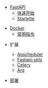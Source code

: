 * [FastAPI](fastapi/readme.md)
  * [快速开始](fastapi/Quick/readme.md)
  * [Starlette](fastapi/Starlette/readme.md)
    
[//]: # (  * [DevOps]&#40;fastapi/DevOps/readme.md&#41;)

[//]: # (    * [grafana]&#40;fastapi/DevOps/grafana.md&#41;)

[//]: # (    * [prometheus]&#40;fastapi/DevOps/prometheus.md&#41;)
    
* [Docker](fastapi/Docker/readme.md)
  * [常用指令](fastapi/Docker/常用指令.md)
    
[//]: # (  * [Supervisor]&#40;fastapi/Supervisor/installer.md&#41;)

[//]: # (  * [数据库]&#40;fastapi/Database/连接数据库.md&#41;)
    
[//]: # (  * [设计模式]&#40;fastapi/Design/readme.md&#41;)

[//]: # (    * [脚手架]&#40;fastapi/Design/fastapi脚手架.md&#41;)
    
* 扩展
  * [Apscheduler](fastapi/Extend/Apscheduler.md)
  * [Fastapi-utils](fastapi/Extend/fastapi-utils.md)
  * [Celery](fastapi/Extend/celery.md)
  * [Arq](fastapi/Extend/arq.md)

* [部署](fastapi/Deploy/fastapi.md)



  
